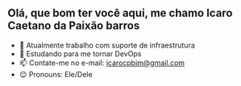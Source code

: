 ## Olá, que bom ter você aqui, me chamo Icaro Caetano da Paixão barros

- 👀 Atualmente trabalho com suporte de infraestrutura
- 🌵 Estudando para me tornar DevOps
- 📫 Contate-me no e-mail: icarocpbjm@gmail.com
- 😉 Pronouns: Ele/Dele

